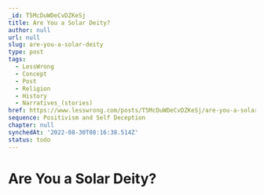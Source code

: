 ```yaml
---
_id: T5McDuWDeCvDZKeSj
title: Are You a Solar Deity?
author: null
url: null
slug: are-you-a-solar-deity
type: post
tags:
  - LessWrong
  - Concept
  - Post
  - Religion
  - History
  - Narratives_(stories)
href: https://www.lesswrong.com/posts/T5McDuWDeCvDZKeSj/are-you-a-solar-deity
sequence: Positivism and Self Deception
chapter: null
synchedAt: '2022-08-30T08:16:38.514Z'
status: todo
---
```


# Are You a Solar Deity?
